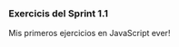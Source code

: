 <h3>Exercicis del Sprint 1.1</h3>
  <body>
    <p> Mis primeros ejercicios en JavaScript ever! 
    </p>
  </body>
